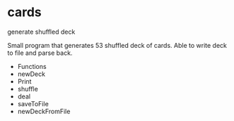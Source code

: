 # cards
generate shuffled deck

Small program that generates 53 shuffled deck of cards. Able to write deck to file and parse back.

- Functions
- newDeck
- Print
- shuffle
- deal
- saveToFile
- newDeckFromFile
